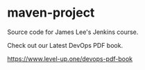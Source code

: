 # maven-project
Source code for James Lee's Jenkins course.

Check out our Latest DevOps PDF book.

https://www.level-up.one/devops-pdf-book 



